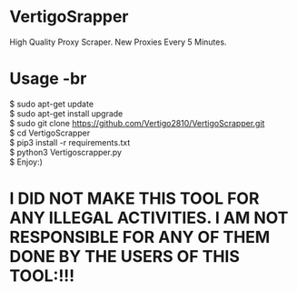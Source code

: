 # VertigoSrapper
High Quality Proxy Scraper. New Proxies Every 5 Minutes.
# Usage -br
$ sudo apt-get update\
$ sudo apt-get install upgrade\
$ sudo git clone https://github.com/Vertigo2810/VertigoScrapper.git \
$ cd VertigoScrapper\
$ pip3 install -r requirements.txt\
$ python3 Vertigoscrapper.py\
$ Enjoy:)
# I DID NOT MAKE THIS TOOL FOR ANY ILLEGAL ACTIVITIES. I AM NOT RESPONSIBLE FOR ANY OF THEM DONE BY THE USERS OF THIS TOOL:!!!
